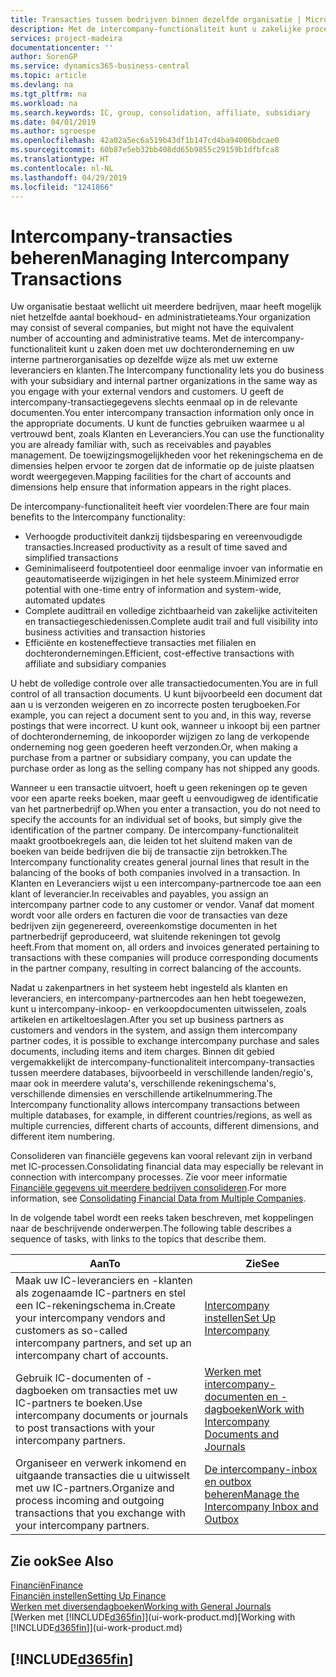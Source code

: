 ```yaml
---
title: Transacties tussen bedrijven binnen dezelfde organisatie | Microsoft Docs
description: Met de intercompany-functionaliteit kunt u zakelijke processen en transacties tussen bedrijven binnen dezelfde organisatie vereenvoudigen.
services: project-madeira
documentationcenter: ''
author: SorenGP
ms.service: dynamics365-business-central
ms.topic: article
ms.devlang: na
ms.tgt_pltfrm: na
ms.workload: na
ms.search.keywords: IC, group, consolidation, affiliate, subsidiary
ms.date: 04/01/2019
ms.author: sgroespe
ms.openlocfilehash: 42a02a5ec6a519b43df1b147cd4ba94006bdcae0
ms.sourcegitcommit: 60b87e5eb32bb408dd65b9855c29159b1dfbfca8
ms.translationtype: HT
ms.contentlocale: nl-NL
ms.lasthandoff: 04/29/2019
ms.locfileid: "1241866"
---
```

# <a name="managing-intercompany-transactions"></a><span data-ttu-id="f3bb5-103">Intercompany-transacties beheren</span><span class="sxs-lookup"><span data-stu-id="f3bb5-103">Managing Intercompany Transactions</span></span>
<span data-ttu-id="f3bb5-104">Uw organisatie bestaat wellicht uit meerdere bedrijven, maar heeft mogelijk niet hetzelfde aantal boekhoud- en administratieteams.</span><span class="sxs-lookup"><span data-stu-id="f3bb5-104">Your organization may consist of several companies, but might not have the equivalent number of accounting and administrative teams.</span></span> <span data-ttu-id="f3bb5-105">Met de intercompany-functionaliteit kunt u zaken doen met uw dochteronderneming en uw interne partnerorganisaties op dezelfde wijze als met uw externe leveranciers en klanten.</span><span class="sxs-lookup"><span data-stu-id="f3bb5-105">The Intercompany functionality lets you do business with your subsidiary and internal partner organizations in the same way as you engage with your external vendors and customers.</span></span> <span data-ttu-id="f3bb5-106">U geeft de intercompany-transactiegegevens slechts eenmaal op in de relevante documenten.</span><span class="sxs-lookup"><span data-stu-id="f3bb5-106">You enter intercompany transaction information only once in the appropriate documents.</span></span> <span data-ttu-id="f3bb5-107">U kunt de functies gebruiken waarmee u al vertrouwd bent, zoals Klanten en Leveranciers.</span><span class="sxs-lookup"><span data-stu-id="f3bb5-107">You can use the functionality you are already familiar with, such as receivables and payables management.</span></span> <span data-ttu-id="f3bb5-108">De toewijzingsmogelijkheden voor het rekeningschema en de dimensies helpen ervoor te zorgen dat de informatie op de juiste plaatsen wordt weergegeven.</span><span class="sxs-lookup"><span data-stu-id="f3bb5-108">Mapping facilities for the chart of accounts and dimensions help ensure that information appears in the right places.</span></span>  

<span data-ttu-id="f3bb5-109">De intercompany-functionaliteit heeft vier voordelen:</span><span class="sxs-lookup"><span data-stu-id="f3bb5-109">There are four main benefits to the Intercompany functionality:</span></span>  

- <span data-ttu-id="f3bb5-110">Verhoogde productiviteit dankzij tijdsbesparing en vereenvoudigde transacties.</span><span class="sxs-lookup"><span data-stu-id="f3bb5-110">Increased productivity as a result of time saved and simplified transactions</span></span>  
- <span data-ttu-id="f3bb5-111">Geminimaliseerd foutpotentieel door eenmalige invoer van informatie en geautomatiseerde wijzigingen in het hele systeem.</span><span class="sxs-lookup"><span data-stu-id="f3bb5-111">Minimized error potential with one-time entry of information and system-wide, automated updates</span></span>  
- <span data-ttu-id="f3bb5-112">Complete audittrail en volledige zichtbaarheid van zakelijke activiteiten en transactiegeschiedenissen.</span><span class="sxs-lookup"><span data-stu-id="f3bb5-112">Complete audit trail and full visibility into business activities and transaction histories</span></span>  
- <span data-ttu-id="f3bb5-113">Efficiënte en kosteneffectieve transacties met filialen en dochterondernemingen.</span><span class="sxs-lookup"><span data-stu-id="f3bb5-113">Efficient, cost-effective transactions with affiliate and subsidiary companies</span></span>  

<span data-ttu-id="f3bb5-114">U hebt de volledige controle over alle transactiedocumenten.</span><span class="sxs-lookup"><span data-stu-id="f3bb5-114">You are in full control of all transaction documents.</span></span> <span data-ttu-id="f3bb5-115">U kunt bijvoorbeeld een document dat aan u is verzonden weigeren en zo incorrecte posten terugboeken.</span><span class="sxs-lookup"><span data-stu-id="f3bb5-115">For example, you can reject a document sent to you and, in this way, reverse postings that were incorrect.</span></span> <span data-ttu-id="f3bb5-116">U kunt ook, wanneer u inkoopt bij een partner of dochteronderneming, de inkooporder wijzigen zo lang de verkopende onderneming nog geen goederen heeft verzonden.</span><span class="sxs-lookup"><span data-stu-id="f3bb5-116">Or, when making a purchase from a partner or subsidiary company, you can update the purchase order as long as the selling company has not shipped any goods.</span></span>  

<span data-ttu-id="f3bb5-117">Wanneer u een transactie uitvoert, hoeft u geen rekeningen op te geven voor een aparte reeks boeken, maar geeft u eenvoudigweg de identificatie van het partnerbedrijf op.</span><span class="sxs-lookup"><span data-stu-id="f3bb5-117">When you enter a transaction, you do not need to specify the accounts for an individual set of books, but simply give the identification of the partner company.</span></span> <span data-ttu-id="f3bb5-118">De intercompany-functionaliteit maakt grootboekregels aan, die leiden tot het sluitend maken van de boeken van beide bedrijven die bij de transactie zijn betrokken.</span><span class="sxs-lookup"><span data-stu-id="f3bb5-118">The Intercompany functionality creates general journal lines that result in the balancing of the books of both companies involved in a transaction.</span></span> <span data-ttu-id="f3bb5-119">In Klanten en Leveranciers wijst u een intercompany-partnercode toe aan een klant of leverancier.</span><span class="sxs-lookup"><span data-stu-id="f3bb5-119">In receivables and payables, you assign an intercompany partner code to any customer or vendor.</span></span> <span data-ttu-id="f3bb5-120">Vanaf dat moment wordt voor alle orders en facturen die voor de transacties van deze bedrijven zijn gegenereerd, overeenkomstige documenten in het partnerbedrijf geproduceerd, wat sluitende rekeningen tot gevolg heeft.</span><span class="sxs-lookup"><span data-stu-id="f3bb5-120">From that moment on, all orders and invoices generated pertaining to transactions with these companies will produce corresponding documents in the partner company, resulting in correct balancing of the accounts.</span></span>  

 <span data-ttu-id="f3bb5-121">Nadat u zakenpartners in het systeem hebt ingesteld als klanten en leveranciers, en intercompany-partnercodes aan hen hebt toegewezen, kunt u intercompany-inkoop- en verkoopdocumenten uitwisselen, zoals artikelen en artikeltoeslagen.</span><span class="sxs-lookup"><span data-stu-id="f3bb5-121">After you set up business partners as customers and vendors in the system, and assign them intercompany partner codes, it is possible to exchange intercompany purchase and sales documents, including items and item charges.</span></span> <span data-ttu-id="f3bb5-122">Binnen dit gebied vergemakkelijkt de intercompany-functionaliteit intercompany-transacties tussen meerdere databases, bijvoorbeeld in verschillende landen/regio's, maar ook in meerdere valuta's, verschillende rekeningschema's, verschillende dimensies en verschillende artikelnummering.</span><span class="sxs-lookup"><span data-stu-id="f3bb5-122">The Intercompany functionality allows intercompany transactions between multiple databases, for example, in different countries/regions, as well as multiple currencies, different charts of accounts, different dimensions, and different item numbering.</span></span>  

<span data-ttu-id="f3bb5-123">Consolideren van financiële gegevens kan vooral relevant zijn in verband met IC-processen.</span><span class="sxs-lookup"><span data-stu-id="f3bb5-123">Consolidating financial data may especially be relevant in connection with intercompany processes.</span></span> <span data-ttu-id="f3bb5-124">Zie voor meer informatie [Financiële gegevens uit meerdere bedrijven consolideren](finance-consolidated-company-reporting.md).</span><span class="sxs-lookup"><span data-stu-id="f3bb5-124">For more information, see [Consolidating Financial Data from Multiple Companies](finance-consolidated-company-reporting.md).</span></span>

<span data-ttu-id="f3bb5-125">In de volgende tabel wordt een reeks taken beschreven, met koppelingen naar de beschrijvende onderwerpen.</span><span class="sxs-lookup"><span data-stu-id="f3bb5-125">The following table describes a sequence of tasks, with links to the topics that describe them.</span></span>

 |<span data-ttu-id="f3bb5-126">Aan</span><span class="sxs-lookup"><span data-stu-id="f3bb5-126">To</span></span> |<span data-ttu-id="f3bb5-127">Zie</span><span class="sxs-lookup"><span data-stu-id="f3bb5-127">See</span></span>|
 |---|---|
 |<span data-ttu-id="f3bb5-128">Maak uw IC-leveranciers en -klanten als zogenaamde IC-partners en stel een IC-rekeningschema in.</span><span class="sxs-lookup"><span data-stu-id="f3bb5-128">Create your intercompany vendors and customers as so-called intercompany partners, and set up an intercompany chart of accounts.</span></span>|[<span data-ttu-id="f3bb5-129">Intercompany instellen</span><span class="sxs-lookup"><span data-stu-id="f3bb5-129">Set Up Intercompany</span></span>](intercompany-how-setup.md)|
 |<span data-ttu-id="f3bb5-130">Gebruik IC-documenten of -dagboeken om transacties met uw IC-partners te boeken.</span><span class="sxs-lookup"><span data-stu-id="f3bb5-130">Use intercompany documents or journals to post transactions with your intercompany partners.</span></span>|[<span data-ttu-id="f3bb5-131">Werken met intercompany-documenten en -dagboeken</span><span class="sxs-lookup"><span data-stu-id="f3bb5-131">Work with Intercompany Documents and Journals</span></span>](intercompany-how-work-documents-journals.md)|
 |<span data-ttu-id="f3bb5-132">Organiseer en verwerk inkomend en uitgaande transacties die u uitwisselt met uw IC-partners.</span><span class="sxs-lookup"><span data-stu-id="f3bb5-132">Organize and process incoming and outgoing transactions that you exchange with your intercompany partners.</span></span>|[<span data-ttu-id="f3bb5-133">De intercompany-inbox en outbox beheren</span><span class="sxs-lookup"><span data-stu-id="f3bb5-133">Manage the Intercompany Inbox and Outbox</span></span>](intercompany-how-manage-intercompany-inbox.md)|

## <a name="see-also"></a><span data-ttu-id="f3bb5-134">Zie ook</span><span class="sxs-lookup"><span data-stu-id="f3bb5-134">See Also</span></span>
[<span data-ttu-id="f3bb5-135">Financiën</span><span class="sxs-lookup"><span data-stu-id="f3bb5-135">Finance</span></span>](finance.md)  
[<span data-ttu-id="f3bb5-136">Financiën instellen</span><span class="sxs-lookup"><span data-stu-id="f3bb5-136">Setting Up Finance</span></span>](finance-setup-finance.md)  
[<span data-ttu-id="f3bb5-137">Werken met diversendagboeken</span><span class="sxs-lookup"><span data-stu-id="f3bb5-137">Working with General Journals</span></span>](ui-work-general-journals.md)  
<span data-ttu-id="f3bb5-138">[Werken met [!INCLUDE[d365fin](includes/d365fin_md.md)]](ui-work-product.md)</span><span class="sxs-lookup"><span data-stu-id="f3bb5-138">[Working with [!INCLUDE[d365fin](includes/d365fin_md.md)]](ui-work-product.md)</span></span>

## [!INCLUDE[d365fin](includes/free_trial_md.md)]  
